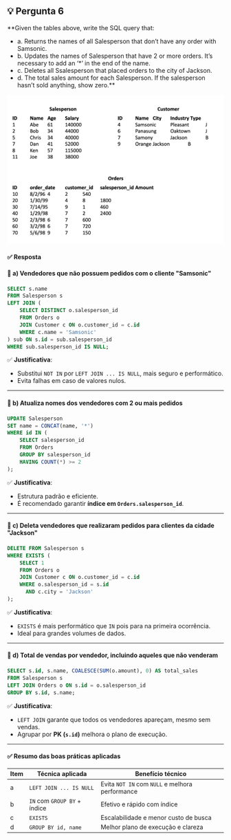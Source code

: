 ## 💡 Pergunta 6

**Given the tables above, write the SQL query that:
- a. Returns the names of all Salesperson that don’t have any order with Samsonic.
- b. Updates the names of Salesperson that have 2 or more orders. It’s necessary to add an ‘*’ in the end of the name.
- c. Deletes all Ssalesperson that placed orders to the city of Jackson.
- d. The total sales amount for each Salesperson. If the salesperson hasn’t sold anything, show zero.**

![Tabela de Exemplo](./images/tabelas.png)

#### ✅ Resposta

#### 🔹 a) Vendedores que **não** possuem pedidos com o cliente "Samsonic"

```sql
SELECT s.name
FROM Salesperson s
LEFT JOIN (
    SELECT DISTINCT o.salesperson_id
    FROM Orders o
    JOIN Customer c ON o.customer_id = c.id
    WHERE c.name = 'Samsonic'
) sub ON s.id = sub.salesperson_id
WHERE sub.salesperson_id IS NULL;
```

✅ **Justificativa**:
- Substitui `NOT IN` por `LEFT JOIN ... IS NULL`, mais seguro e performático.
- Evita falhas em caso de valores nulos.

---

#### 🔹 b) Atualiza nomes dos vendedores com **2 ou mais pedidos**

```sql
UPDATE Salesperson
SET name = CONCAT(name, '*')
WHERE id IN (
    SELECT salesperson_id
    FROM Orders
    GROUP BY salesperson_id
    HAVING COUNT(*) >= 2
);
```

✅ **Justificativa**:
- Estrutura padrão e eficiente.
- É recomendado garantir **índice em `Orders.salesperson_id`**.

---

#### 🔹 c) Deleta vendedores que realizaram pedidos para clientes da cidade **"Jackson"**

```sql
DELETE FROM Salesperson s
WHERE EXISTS (
    SELECT 1
    FROM Orders o
    JOIN Customer c ON o.customer_id = c.id
    WHERE o.salesperson_id = s.id
      AND c.city = 'Jackson'
);
```

✅ **Justificativa**:
- `EXISTS` é mais performático que `IN` pois para na primeira ocorrência.
- Ideal para grandes volumes de dados.

---

#### 🔹 d) Total de vendas por vendedor, incluindo aqueles que **não venderam**

```sql
SELECT s.id, s.name, COALESCE(SUM(o.amount), 0) AS total_sales
FROM Salesperson s
LEFT JOIN Orders o ON s.id = o.salesperson_id
GROUP BY s.id, s.name;
```

✅ **Justificativa**:
- `LEFT JOIN` garante que todos os vendedores apareçam, mesmo sem vendas.
- Agrupar por **PK (`s.id`)** melhora o plano de execução.

---

#### ✅ Resumo das boas práticas aplicadas

| Item | Técnica aplicada              | Benefício técnico                                        |
|------|-------------------------------|----------------------------------------------------------|
| a    | `LEFT JOIN ... IS NULL`       | Evita `NOT IN` com `NULL` e melhora performance          |
| b    | `IN` com `GROUP BY` + índice  | Efetivo e rápido com índice                             |
| c    | `EXISTS`                      | Escalabilidade e menor custo de busca                    |
| d    | `GROUP BY id, name`           | Melhor plano de execução e clareza                      |
